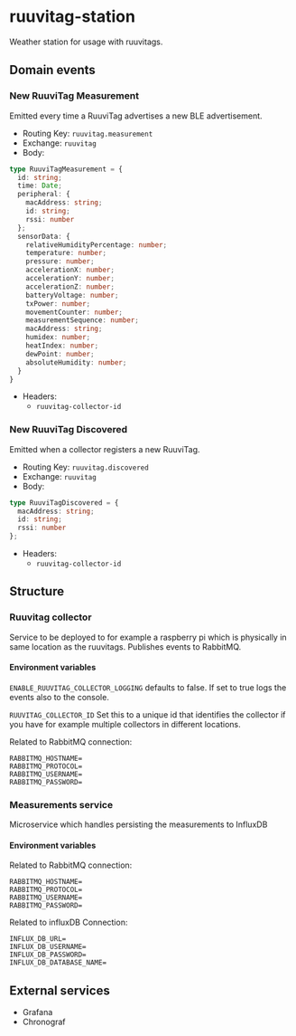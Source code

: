 # ruuvitag-station
Weather station for usage with ruuvitags.

## Domain events

### New RuuviTag Measurement
Emitted every time a RuuviTag advertises a new BLE advertisement.
- Routing Key: `ruuvitag.measurement`
- Exchange: `ruuvitag`
- Body:
```typescript
type RuuviTagMeasurement = {
  id: string;
  time: Date;
  peripheral: {
    macAddress: string;
    id: string;
    rssi: number
  };
  sensorData: {
    relativeHumidityPercentage: number;
    temperature: number;
    pressure: number;
    accelerationX: number;
    accelerationY: number;
    accelerationZ: number;
    batteryVoltage: number;
    txPower: number;
    movementCounter: number;
    measurementSequence: number;
    macAddress: string;
    humidex: number;
    heatIndex: number;
    dewPoint: number;
    absoluteHumidity: number;
  }
}
```
- Headers:
    - `ruuvitag-collector-id`

### New RuuviTag Discovered
Emitted when a collector registers a new RuuviTag.

- Routing Key: `ruuvitag.discovered`
- Exchange: `ruuvitag`
- Body:
```typescript
type RuuviTagDiscovered = {
  macAddress: string;
  id: string;
  rssi: number
};
```
- Headers:
    - `ruuvitag-collector-id`

## Structure

### Ruuvitag collector
Service to be deployed to for example a raspberry pi which is physically in same location as the ruuvitags. Publishes events to RabbitMQ.

#### Environment variables
`ENABLE_RUUVITAG_COLLECTOR_LOGGING` defaults to false. If set to true logs the events also to the console.

`RUUVITAG_COLLECTOR_ID` Set this to a unique id that identifies the collector if you have for example multiple collectors in different locations.

Related to RabbitMQ connection:
```
RABBITMQ_HOSTNAME=
RABBITMQ_PROTOCOL=
RABBITMQ_USERNAME=
RABBITMQ_PASSWORD=
```


### Measurements service
Microservice which handles persisting the measurements to InfluxDB

#### Environment variables
Related to RabbitMQ connection:
```
RABBITMQ_HOSTNAME=
RABBITMQ_PROTOCOL=
RABBITMQ_USERNAME=
RABBITMQ_PASSWORD=
```

Related to influxDB Connection:

```
INFLUX_DB_URL=
INFLUX_DB_USERNAME=
INFLUX_DB_PASSWORD=
INFLUX_DB_DATABASE_NAME=
```


## External services
- Grafana
- Chronograf
